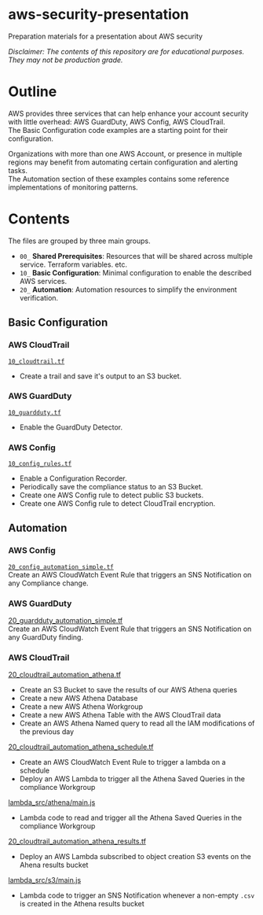 # aws-security-presentation
Preparation materials for a presentation about AWS security  

*Disclaimer: The contents of this repository are for educational purposes. They may not be production grade.*  

# Outline  

AWS provides three services that can help enhance your account security with little overhead: AWS GuardDuty, AWS Config, AWS CloudTrail.  
The Basic Configuration code examples are a starting point for their configuration.  

Organizations with more than one AWS Account, or presence in multiple regions may benefit from automating certain configuration and alerting tasks.  
The Automation section of these examples contains some reference implementations of monitoring patterns.  

# Contents  

The files are grouped by three main groups.  

- `00_` **Shared Prerequisites**: Resources that will be shared across multiple service. Terraform variables. etc.  
- `10_` **Basic Configuration**: Minimal configuration to enable the described AWS services.  
- `20_` **Automation**: Automation resources to simplify the environment verification.  

## Basic Configuration  

### AWS CloudTrail  
[`10_cloudtrail.tf`](10_cloudtrail.tf)
- Create a trail and save it's output to an S3 bucket.

### AWS GuardDuty  
[`10_guardduty.tf`](10_guardduty.tf)
- Enable the GuardDuty Detector.  

### AWS Config  
[`10_config_rules.tf`](10_config_rules.tf)  

- Enable a Configuration Recorder.  
- Periodically save the compliance status to an S3 Bucket.  
- Create one AWS Config rule to detect public S3 buckets.  
- Create one AWS Config rule to detect CloudTrail encryption.  


## Automation  

### AWS Config  
[`20_config_automation_simple.tf`](20_config_automation_simple.tf)  
Create an AWS CloudWatch Event Rule that triggers an SNS Notification on any Compliance change.  

### AWS GuardDuty  
[20_guardduty_automation_simple.tf](20_guardduty_automation_simple.tf)  
Create an AWS CloudWatch Event Rule that triggers an SNS Notification on any GuardDuty finding.  

### AWS CloudTrail  

[20_cloudtrail_automation_athena.tf](20_cloudtrail_automation_athena.tf)  
- Create an S3 Bucket to save the results of our AWS Athena queries  
- Create a new AWS Athena Database  
- Create a new AWS Athena Workgroup  
- Create a new AWS Athena Table with the AWS CloudTrail data  
- Create an AWS Athena Named query to read all the IAM modifications of the previous day

[20_cloudtrail_automation_athena_schedule.tf](20_cloudtrail_automation_athena_schedule.tf)  
- Create an AWS CloudWatch Event Rule to trigger a lambda on a schedule
- Deploy an AWS Lambda to trigger all the Athena Saved Queries in the compliance Workgroup

[lambda_src/athena/main.js](lambda_src/athena/main.js)  
- Lambda code to read and trigger all the Athena Saved Queries in the compliance Workgroup  

[20_cloudtrail_automation_athena_results.tf](20_cloudtrail_automation_athena_results.tf)
- Deploy an AWS Lambda subscribed to object creation S3 events on the Ahena results bucket  

[lambda_src/s3/main.js](lambda_src/s3/main.js)  
- Lambda code to trigger an SNS Notification whenever a non-empty `.csv` is created in the Athena results bucket  
